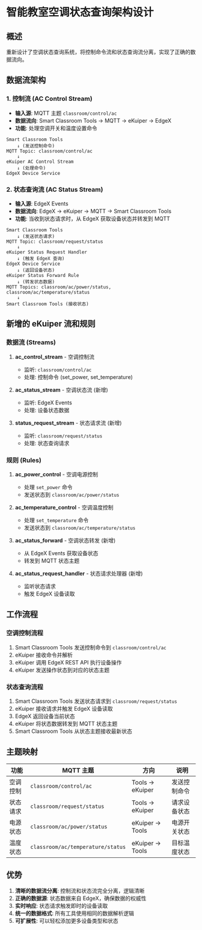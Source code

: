 # 智能教室空调状态查询架构设计

## 概述

重新设计了空调状态查询系统，将控制命令流和状态查询流分离，实现了正确的数据流向。

## 数据流架构

### 1. 控制流 (AC Control Stream)

- **输入源**: MQTT 主题 `classroom/control/ac`
- **数据流向**: Smart Classroom Tools → MQTT → eKuiper → EdgeX
- **功能**: 处理空调开关和温度设置命令

```
Smart Classroom Tools 
    ↓ (发送控制命令)
MQTT Topic: classroom/control/ac
    ↓
eKuiper AC Control Stream
    ↓ (处理命令)
EdgeX Device Service
```

### 2. 状态查询流 (AC Status Stream)

- **输入源**: EdgeX Events
- **数据流向**: EdgeX → eKuiper → MQTT → Smart Classroom Tools
- **功能**: 当收到状态请求时，从 EdgeX 获取设备状态并转发到 MQTT

```
Smart Classroom Tools 
    ↓ (发送状态请求)
MQTT Topic: classroom/request/status
    ↓
eKuiper Status Request Handler
    ↓ (触发 EdgeX 查询)
EdgeX Device Service
    ↓ (返回设备状态)
eKuiper Status Forward Rule
    ↓ (转发状态数据)
MQTT Topics: classroom/ac/power/status, classroom/ac/temperature/status
    ↓
Smart Classroom Tools (接收状态)
```

## 新增的 eKuiper 流和规则

### 数据流 (Streams)

1. **ac_control_stream** - 空调控制流
   - 监听: `classroom/control/ac`
   - 处理: 控制命令 (set_power, set_temperature)

2. **ac_status_stream** - 空调状态流 (新增)
   - 监听: EdgeX Events
   - 处理: 设备状态数据

3. **status_request_stream** - 状态请求流 (新增)
   - 监听: `classroom/request/status`
   - 处理: 状态查询请求

### 规则 (Rules)

1. **ac_power_control** - 空调电源控制
   - 处理 `set_power` 命令
   - 发送状态到 `classroom/ac/power/status`

2. **ac_temperature_control** - 空调温度控制
   - 处理 `set_temperature` 命令
   - 发送状态到 `classroom/ac/temperature/status`

3. **ac_status_forward** - 空调状态转发 (新增)
   - 从 EdgeX Events 获取设备状态
   - 转发到 MQTT 状态主题

4. **ac_status_request_handler** - 状态请求处理器 (新增)
   - 监听状态请求
   - 触发 EdgeX 设备读取

## 工作流程

### 空调控制流程

1. Smart Classroom Tools 发送控制命令到 `classroom/control/ac`
2. eKuiper 接收命令并解析
3. eKuiper 调用 EdgeX REST API 执行设备操作
4. eKuiper 发送操作状态到对应的状态主题

### 状态查询流程

1. Smart Classroom Tools 发送状态请求到 `classroom/request/status`
2. eKuiper 接收请求并触发 EdgeX 设备读取
3. EdgeX 返回设备当前状态
4. eKuiper 将状态数据转发到 MQTT 状态主题
5. Smart Classroom Tools 从状态主题接收最新状态

## 主题映射

| 功能 | MQTT 主题 | 方向 | 说明 |
|------|-----------|------|------|
| 空调控制 | `classroom/control/ac` | Tools → eKuiper | 发送控制命令 |
| 状态请求 | `classroom/request/status` | Tools → eKuiper | 请求设备状态 |
| 电源状态 | `classroom/ac/power/status` | eKuiper → Tools | 电源开关状态 |
| 温度状态 | `classroom/ac/temperature/status` | eKuiper → Tools | 目标温度状态 |

## 优势

1. **清晰的数据流分离**: 控制流和状态流完全分离，逻辑清晰
2. **正确的数据源**: 状态数据来自 EdgeX，确保数据的权威性
3. **实时响应**: 状态请求触发即时的设备读取
4. **统一的数据格式**: 所有工具使用相同的数据解析逻辑
5. **可扩展性**: 可以轻松添加更多设备类型和状态
